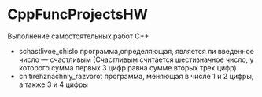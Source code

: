 # CppFuncProjectsHW
Выполнение самостоятельных работ C++
- schastlivoe_chislo программа,определяющая, является ли
введенное число — счастливым (Счастливым считается шестизначное число, у которого сумма первых 3 цифр равна сумме вторых трех цифр)
- chitirehznachniy_razvorot программа, меняющая в числе 1 и 2 цифры, а также 3 и 4 цифры
